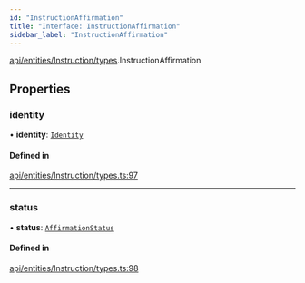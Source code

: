 ```yaml
---
id: "InstructionAffirmation"
title: "Interface: InstructionAffirmation"
sidebar_label: "InstructionAffirmation"
---
```


[api/entities/Instruction/types](../../../../../../modules/API/Entities/Instruction/Types/Types.md).InstructionAffirmation

## Properties

### identity

• **identity**: [`Identity`](../../../../../../classes/API/Entities/Identity/Identity.md)

#### Defined in

[api/entities/Instruction/types.ts:97](https://github.com/PolymeshAssociation/polymesh-sdk/blob/0dbd0ebd0/src/api/entities/Instruction/types.ts#L97)

___

### status

• **status**: [`AffirmationStatus`](../../../../../../enums/API/Entities/Instruction/Types/AffirmationStatus/AffirmationStatus.md)

#### Defined in

[api/entities/Instruction/types.ts:98](https://github.com/PolymeshAssociation/polymesh-sdk/blob/0dbd0ebd0/src/api/entities/Instruction/types.ts#L98)

